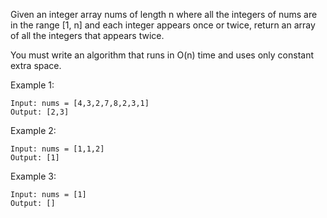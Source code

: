 Given an integer array nums of length n where all the integers of nums are in the range [1, n] and each integer appears once or twice, return an array of all the integers that appears twice.

You must write an algorithm that runs in O(n) time and uses only constant extra space.

 

Example 1:
```
Input: nums = [4,3,2,7,8,2,3,1]
Output: [2,3]
```
Example 2:
```
Input: nums = [1,1,2]
Output: [1]
```
Example 3:
```
Input: nums = [1]
Output: []
```
